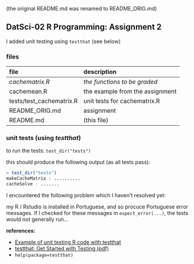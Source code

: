 (the original README.md was renamed to README_ORIG.md)

## DatSci-02 R Programming: Assignment 2

I added unit testing using `testthat` (see below)

### files

|file                       |description
|:--------------------------|:------------------------------------------
|*cachematrix.R*            |*the functions to be graded*        
|cachemean.R                |the example from the assignment
|tests/test_cachematrix.R   |unit tests for cachematrix.R
|README_ORIG.md             |assignment
|README.md                  |(this file)

### unit tests (using *testthat*)

to run the tests:
`test_dir("tests")`

this should produce the following output (as all tests pass):

```R
> test_dir("tests")
makeCacheMatrix : ..........
cacheSolve : .......
```
I encountered the following problem which I haven't resolved yet:

my R / Rstudio is installed in Portuguese, and so procuce Portuguese error messages. 
If I checked for these messages in `expect_error(...)`, the tests would not generally run...

**references:**
* [Example of unit testing R code with testthat](http://www.johndcook.com/blog/2013/06/12/example-of-unit-testing-r-code-with-testthat/ "by John D. Cook in his blog")
* [testthat: Get Started with Testing (pdf)](http://journal.r-project.org/archive/2011-1/RJournal_2011-1_Wickham.pdf "in R-Journal by Hadley Wickham, author of testthat")
* `help(package=testthat)`


